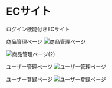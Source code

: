 # ECサイト
ログイン機能付きECサイト

商品管理ページ
![商品管理ページ](https://user-images.githubusercontent.com/92624621/184500456-f1d4de0e-001d-4640-a169-fd3ff73ec90a.png)


![商品管理ページ(2)](https://user-images.githubusercontent.com/92624621/184500807-331a00cb-09c8-4525-bfbe-e8a6a12cee32.png)

ユーザー管理ページ
![ユーザー管理ページ](https://user-images.githubusercontent.com/92624621/184500917-967f5685-2a27-4a70-a892-7052ad46ffae.png)

ユーザー登録ページ
![ユーザー登録ページ](https://user-images.githubusercontent.com/92624621/184501076-b9da3a2f-4fbf-493c-96ea-5614b0af7189.png)
